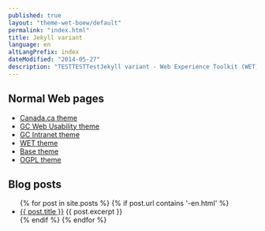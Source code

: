 ```yaml
---
published: true
layout: "theme-wet-boew/default"
permalink: "index.html"
title: Jekyll variant
language: en
altLangPrefix: index
dateModified: "2014-05-27"
description: "TESTTESTTestJekyll variant - Web Experience Toolkit (WET)"
---
```


## Normal Web pages

* [Canada.ca theme](gcweb/index-en.html)
* [GC Web Usability theme](theme-gcwu-fegc/index-en.html)
* [GC Intranet theme](theme-gc-intranet/index-en.html)
* [WET theme](theme-wet-boew/index-en.html)
* [Base theme](theme-base/index-en.html)
* [OGPL theme](theme-ogpl/index-en.html)

## Blog posts

<ul>
{% for post in site.posts %}
{% if post.url contains '-en.html' %}
    <li>
		<a href="{{ post.url | remove_first:'/' }}">{{ post.title }}</a>
		{{ post.excerpt }}
    </li>
{% endif %}
{% endfor %}
</ul>
